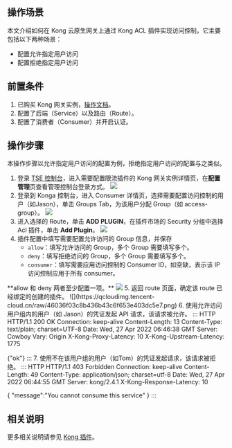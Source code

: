 ## 操作场景

本文介绍如何在 Kong 云原生网关上通过 Kong ACL 插件实现访问控制，它主要包括以下两种场景：

- 配置允许指定用户访问
- 配置拒绝指定用户访问

   

## 前置条件

1. 已购买 Kong 网关实例，[操作文档](https://cloud.tencent.com/document/product/1364/72495)。
2. 配置了后端（Service）以及路由（Route）。
3. 配置了消费者（Consumer）并开启认证。

   

## 操作步骤

<dx-alert infotype="notice" title="">
本操作步骤以允许指定用户访问的配置为例，拒绝指定用户访问的配置与之类似。
</dx-alert>



1. 登录 [TSE 控制台](https://console.cloud.tencent.com/tse/kong)，进入需要配置限流插件的 Kong 网关实例详情页，在**配置管理**页查看管理控制台登录方式。
   <img src="https://qcloudimg.tencent-cloud.cn/raw/296cd720bc50aba0da782189d28d0073.jpg">
2. 登录到 Konga 控制台，进入 Consumer 详情页，选择需要配置访问控制的用户（如Jason），单击 Groups Tab，为该用户分配 Group（如 access-group）。
![](https://qcloudimg.tencent-cloud.cn/raw/73b648df13d9c7a5cbfeb2493162f268.png)
3. 进入选择的 Route，单击 **ADD PLUGIN**，在插件市场的 Security 分组中选择 Acl 插件，单击 **Add Plugin**。
   ![](https://qcloudimg.tencent-cloud.cn/raw/7320a2f3db8ad4c4bbd9c7daf6ba9887.png)
4. 插件配置中填写需要配置允许访问的 Group 信息，并保存
   - `allow`：填写允许访问的 Group，多个 Group 需要填写多个。
   - `deny`：填写拒绝访问的 Group，多个 Group 需要填写多个。
   - `consumer`：填写需要应用访问控制的 Consumer ID，如空缺，表示该 IP 访问控制应用于所有 consumer。
<dx-alert infotype="notice" title="">
**allow 和 deny 两者至少配置一项。**
</dx-alert>
<img src = "https://qcloudimg.tencent-cloud.cn/raw/001f0e891469aaec0848017952c20b21.png"> 
5. 返回 route 页面，确定该 route 已经绑定的创建的插件。
![](https://qcloudimg.tencent-cloud.cn/raw/46036f03c8b436b43c6f653e403dc5e7.png)
6. 使用允许访问用户组内的用户（如 Jason）的凭证发起 API 请求，该请求被允许。
<dx-codeblock>
:::  HTTP
HTTP/1.1 200 OK
Connection: keep-alive
Content-Length: 13
Content-Type: text/plain; charset=UTF-8
Date: Wed, 27 Apr 2022 06:46:38 GMT
Server: Cowboy
Vary: Origin
X-Kong-Proxy-Latency: 10
X-Kong-Upstream-Latency: 1775

{"ok"}
:::
</dx-codeblock>
7. 使用不在该用户组的用户（如Tom）的凭证发起请求，该请求被拒绝。
<dx-codeblock>
:::  HTTP
HTTP/1.1 403 Forbidden
Connection: keep-alive
Content-Length: 49
Content-Type: application/json; charset=utf-8
Date: Wed, 27 Apr 2022 06:44:55 GMT
Server: kong/2.4.1
X-Kong-Response-Latency: 10

{
 "message":"You cannot consume this service"
}
:::
</dx-codeblock>



## 相关说明

更多相关说明请参见 [Kong 插件](https://docs.konghq.com/hub/kong-inc/acl)。
